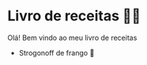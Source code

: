 # Livro de receitas :woman_cook:

Olá! Bem vindo ao meu livro de receitas
 - Strogonoff de frango :wave: